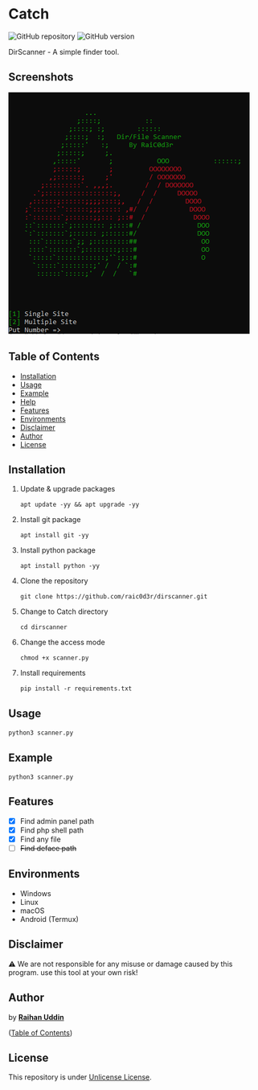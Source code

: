 # Catch

![GitHub repository](https://img.shields.io/badge/raic0d3r-DirScanner-blue?style=flat-square&logo=github)
![GitHub version](https://img.shields.io/badge/version-1.0-yellow?style=flat-square)

DirScanner - A simple finder tool.

## Screenshots

![Screenshot](https://raw.githubusercontent.com/raic0d3r/dirscanner/main/Screenshot_2.png?raw=true "Optional Title")

## Table of Contents

- [Installation](#installation)
- [Usage](#usage)
- [Example](#example)
- [Help](#help)
- [Features](#features)
- [Environments](#environments)
- [Disclaimer](#disclaimer)
- [Author](#author)
- [License](#license)

## Installation

1. Update & upgrade packages
    ```
    apt update -yy && apt upgrade -yy
    ```
    
2. Install git package
    ```
    apt install git -yy
    ```
    
3. Install python package
    ```
    apt install python -yy
    ```
    
4. Clone the repository
    ```
    git clone https://github.com/raic0d3r/dirscanner.git
    ```
5. Change to Catch directory
    ```
    cd dirscanner
    ```
    
6. Change the access mode
    ```
    chmod +x scanner.py
    ```
    
7. Install requirements
    ```
    pip install -r requirements.txt
    ```
    
## Usage

    python3 scanner.py
    
## Example

    python3 scanner.py

## Features

   - [x] Find admin panel path
   - [x] Find php shell path
   - [x] Find any file 
   - [ ] ~~Find deface path~~

## Environments

* Windows
* Linux
* macOS
* Android (Termux)

## Disclaimer

:warning: We are not responsible for any misuse or damage caused by this program. use this tool at your own risk!

## Author

by [**Raihan Uddin**](https://t.me/raic0d3r)

([Table of Contents](#table-of-contents))

## License

This repository is under [Unlicense License](https://github.com/haithamaouati/Catch/blob/main/LICENSE).
